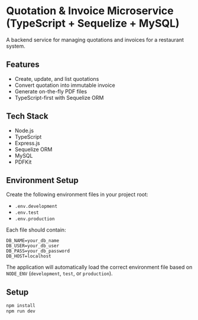 # Quotation & Invoice Microservice (TypeScript + Sequelize + MySQL)

A backend service for managing quotations and invoices for a restaurant system.

## Features

- Create, update, and list quotations
- Convert quotation into immutable invoice
- Generate on-the-fly PDF files
- TypeScript-first with Sequelize ORM

## Tech Stack

- Node.js
- TypeScript
- Express.js
- Sequelize ORM
- MySQL
- PDFKit

## Environment Setup

Create the following environment files in your project root:

- `.env.development`
- `.env.test`
- `.env.production`

Each file should contain:

```
DB_NAME=your_db_name
DB_USER=your_db_user
DB_PASS=your_db_password
DB_HOST=localhost
```

The application will automatically load the correct environment file based on `NODE_ENV` (`development`, `test`, or `production`).

## Setup

```bash
npm install
npm run dev
```
